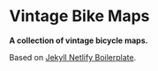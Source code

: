 # Vintage Bike Maps

**A collection of vintage bicycle maps.**

Based on [Jekyll Netlify Boilerplate](https://github.com/danurbanowicz/jekyll-netlify-boilerplate).

